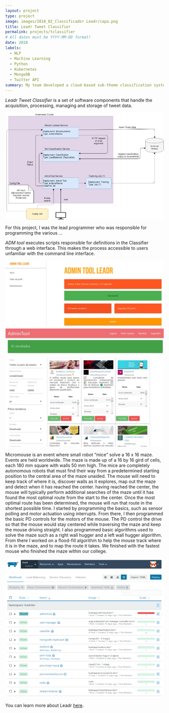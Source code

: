 ```yaml
---
layout: project
type: project
image: images/2018_02_Classificador Leadr/capa.png
title: Leadr Tweet Classifier
permalink: projects/tclassifier
# All dates must be YYYY-MM-DD format!
date: 2018
labels:
  - NLP
  - Machine Learning
  - Python
  - Kubernetes
  - MongoDB
  - Twitter API
summary: My team developed a cloud-based sub-theme classification system for tweet stream.
---
```

*Leadr Tweet Classifier* is a set of software components that handle the acquisition, processing, managing and storage of tweet data. 

<img class="ui medium right floated rounded image" src="/images/2018_02_Classificador Leadr/Arquitetura microservices.jpg">



For this project, I was the lead programmer who was responsible for programming the various ...




*ADM tool* executes scripts responsible for definitions in the Classifier through a web interface. This makes the process accessible to users unfamiliar with the command line interface.
<div class="ui small rounded images">
  <img class="ui image" src="/images/2018_02_Classificador Leadr/Capturar2.JPG">
  <img class="ui image" src="/images/2018_02_Classificador Leadr/Capturar3.JPG">
</div>


Micromouse is an event where small robot “mice” solve a 16 x 16 maze.  Events are held worldwide.  The maze is made up of a 16 by 16 gird of cells, each 180 mm square with walls 50 mm high.  The mice are completely autonomous robots that must find their way from a predetermined starting position to the central area of the maze unaided.  The mouse will need to keep track of where it is, discover walls as it explores, map out the maze and detect when it has reached the center.  having reached the center, the mouse will typically perform additional searches of the maze until it has found the most optimal route from the start to the center.  Once the most optimal route has been determined, the mouse will run that route in the shortest possible time.
I started by programming the basics, such as sensor polling and motor actuation using interrupts.  From there, I then programmed the basic PD controls for the motors of the mouse.  The PD control the drive so that the mouse would stay centered while traversing the maze and keep the mouse driving straight.  I also programmed basic algorithms used to solve the maze such as a right wall hugger and a left wall hugger algorithm.  From there I worked on a flood-fill algorithm to help the mouse track where it is in the maze, and to map the route it takes.  We finished with the fastest mouse who finished the maze within our college.



<div class="ui small rounded images">
  <img class="ui image" src="/images/2018_02_Classificador Leadr/Capturar4.JPG">
</div>


You can learn more about Leadr [here](https://www.leadr.com.br/).




